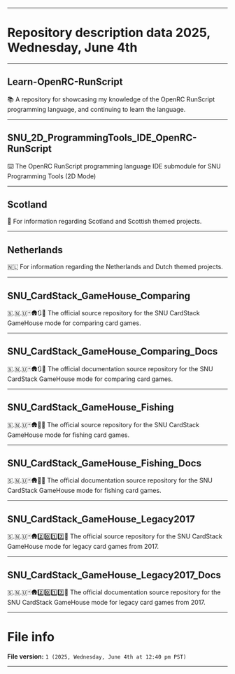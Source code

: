 
***

# Repository description data 2025, Wednesday, June 4th

---

## Learn-OpenRC-RunScript

📚️ A repository for showcasing my knowledge of the OpenRC RunScript programming language, and continuing to learn the language. 

---

## SNU_2D_ProgrammingTools_IDE_OpenRC-RunScript

⌨️ The OpenRC RunScript programming language IDE submodule for SNU Programming Tools (2D Mode)

---

## Scotland

🏴󠁧󠁢󠁳󠁣󠁴󠁿️ For information regarding Scotland and Scottish themed projects.

---

## Netherlands

🇳🇱️ For information regarding the Netherlands and Dutch themed projects.

---

## SNU_CardStack_GameHouse_Comparing

🇸.🇳.🇺🃏️🛖️🔃️💾️ The official source repository for the SNU CardStack GameHouse mode for comparing card games.

---

## SNU_CardStack_GameHouse_Comparing_Docs

🇸.🇳.🇺🃏️🛖️🔃️💾️ The official documentation source repository for the SNU CardStack GameHouse mode for comparing card games.

---

## SNU_CardStack_GameHouse_Fishing

🇸.🇳.🇺🃏️🛖️🎣️💾️ The official source repository for the SNU CardStack GameHouse mode for fishing card games.

---

## SNU_CardStack_GameHouse_Fishing_Docs

🇸.🇳.🇺🃏️🛖️🎣️💾️ The official documentation source repository for the SNU CardStack GameHouse mode for fishing card games.

---

## SNU_CardStack_GameHouse_Legacy2017

🇸.🇳.🇺🃏️🛖️2️⃣️0️⃣️1️⃣️7️⃣️💾️ The official source repository for the SNU CardStack GameHouse mode for legacy card games from 2017.

---

## SNU_CardStack_GameHouse_Legacy2017_Docs

🇸.🇳.🇺🃏️🛖️2️⃣️0️⃣️1️⃣️7️⃣️💾️ The official documentation source repository for the SNU CardStack GameHouse mode for legacy card games from 2017.

***

# File info

**File version:** `1 (2025, Wednesday, June 4th at 12:40 pm PST)`

***

